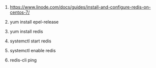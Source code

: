 1. https://www.linode.com/docs/guides/install-and-configure-redis-on-centos-7/

2. yum install epel-release

3. yum install redis

4. systemctl start redis

5. systemctl enable redis

6. redis-cli ping
